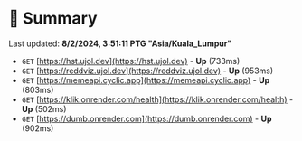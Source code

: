 # 📖 Summary
Last updated: **8/2/2024, 3:51:11 PTG "Asia/Kuala_Lumpur"**

- `GET` [https://hst.ujol.dev](https://hst.ujol.dev) - **Up** (733ms)
- `GET` [https://reddviz.ujol.dev](https://reddviz.ujol.dev) - **Up** (953ms)
- `GET` [https://memeapi.cyclic.app](https://memeapi.cyclic.app) - **Up** (803ms)
- `GET` [https://klik.onrender.com/health](https://klik.onrender.com/health) - **Up** (502ms)
- `GET` [https://dumb.onrender.com](https://dumb.onrender.com) - **Up** (902ms)
